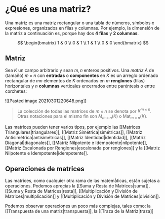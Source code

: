 # ¿Qué es una matriz?
Una matriz es una matriz rectangular o una tabla de números, símbolos o expresiones, organizados en filas y columnas. Por ejemplo, la dimensión de la matriz a continuación es, porque hay dos **4 filas** y **2 columnas**.

$$
\begin{bmatrix}
1 & 0 \\
0 & 1 \\
1 & 1 \\
0 & 0
\end{bmatrix}
$$

## Matriz
Sea $K$ un campo arbitrario y sean $m,n$ enteros positivos. Una *matriz* $A$ de (tamaño) $m \times n$ con **entradas** o **componentes** en $K$ es un arreglo ordenado rectangular de $mn$ elementos de $K$ ordenados en $m$ **renglones** (filas) horizontales y $n$ **columnas** verticales encerrados entre paréntesis o entre corchetes:

![[Pasted image 20210301220648.png]]

> La colección de todas las matrices de $m \times n$ se denota por $K^{m \times n}$. Otras notaciones para el mismo fin son $M_{m \times n}(K)$ o $\text{Mat}_{m \times n}(K)$.

Las matrices pueden tener varios tipos, por ejemplo las [[Matrices Triangulares|triangulares]], [[Matriz Simétrica|simétricas]], [[Matriz Antisimétrica|antisimétricas]], [[Matriz Identidad|identidad]], [[Matriz Diagonal|diagonales]], [[Matriz Nilpotente e Idempotente|nilpotente]], [[Matriz Escalonada por Renglones|escalonada por renglones]] y la [[Matriz Nilpotente e Idempotente|idempotente]].

## Operaciones de matrices
Las matrices, como cualquier otra rama de las matemǻticas, están sujetas a operaciones. Podemos aprecias la [[Suma y Resta de Matrices|suma]], [[Suma y Resta de Matrices|resta]], [[Multiplicación y División de Matrices|multiplicación]] y [[Multiplicación y División de Matrices|división]].

Podemos observar operaciones un poco más complejas, tales como: la [[Transpuesta de una matriz|transpuesta]], la [[Traza de la Matriz|traza]]
